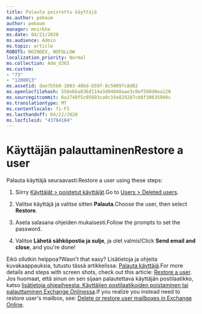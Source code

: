 ```yaml
---
title: Palauta poistettu käyttäjä
ms.author: pebaum
author: pebaum
manager: mnirkhe
ms.date: 04/21/2020
ms.audience: Admin
ms.topic: article
ROBOTS: NOINDEX, NOFOLLOW
localization_priority: Normal
ms.collection: Adm_O365
ms.custom:
- "73"
- "1200013"
ms.assetid: dae7b5b0-1003-40bd-b59f-8c5009fc8d82
ms.openlocfilehash: 558ebba836d114a3d04848aae3c0ef598d8ea120
ms.sourcegitcommit: 6a3748f5c05693ca0c19a829287cb8f30635940c
ms.translationtype: MT
ms.contentlocale: fi-FI
ms.lasthandoff: 04/22/2020
ms.locfileid: "43784184"
---
```

# <a name="restore-a-user"></a><span data-ttu-id="7ca8d-102">Käyttäjän palauttaminen</span><span class="sxs-lookup"><span data-stu-id="7ca8d-102">Restore a user</span></span>

<span data-ttu-id="7ca8d-103">Palauta käyttäjä seuraavasti:</span><span class="sxs-lookup"><span data-stu-id="7ca8d-103">Restore a user using these steps:</span></span>
  
1. <span data-ttu-id="7ca8d-104">Siirry [Käyttäjät \> poistetut käyttäjät](https://admin.microsoft.com/adminportal/home#/deletedusers).</span><span class="sxs-lookup"><span data-stu-id="7ca8d-104">Go to [Users \> Deleted users](https://admin.microsoft.com/adminportal/home#/deletedusers).</span></span>

2. <span data-ttu-id="7ca8d-105">Valitse käyttäjä ja valitse sitten **Palauta**.</span><span class="sxs-lookup"><span data-stu-id="7ca8d-105">Choose the user, then select **Restore**.</span></span>

3. <span data-ttu-id="7ca8d-106">Aseta salasana ohjeiden mukaisesti.</span><span class="sxs-lookup"><span data-stu-id="7ca8d-106">Follow the prompts to set the password.</span></span>

4. <span data-ttu-id="7ca8d-107">Valitse **Lähetä sähköpostia ja sulje**, ja olet valmis!</span><span class="sxs-lookup"><span data-stu-id="7ca8d-107">Click **Send email and close**, and you're done!</span></span>

<span data-ttu-id="7ca8d-108">Eikö ollutkin helppoa?</span><span class="sxs-lookup"><span data-stu-id="7ca8d-108">Wasn't that easy?</span></span> <span data-ttu-id="7ca8d-109">Lisätietoja ja ohjeita kuvakaappauksia, tutustu tässä artikkelissa: [Palauta käyttäjä](https://docs.microsoft.com/office365/admin/add-users/restore-user).</span><span class="sxs-lookup"><span data-stu-id="7ca8d-109">For more details and steps with screen shots, check out this article: [Restore a user](https://docs.microsoft.com/office365/admin/add-users/restore-user).</span></span> <span data-ttu-id="7ca8d-110">Jos huomaat, että sinun on sen sijaan palautettava käyttäjän postilaatikko, katso [lisätietoja ohjeaiheesta: Käyttäjien postilaatikoiden poistaminen tai palauttaminen Exchange Onlinessa](https://docs.microsoft.com/exchange/recipients-in-exchange-online/delete-or-restore-mailboxes).</span><span class="sxs-lookup"><span data-stu-id="7ca8d-110">If you realize you instead need to restore user's mailbox, see: [Delete or restore user mailboxes in Exchange Online](https://docs.microsoft.com/exchange/recipients-in-exchange-online/delete-or-restore-mailboxes).</span></span>